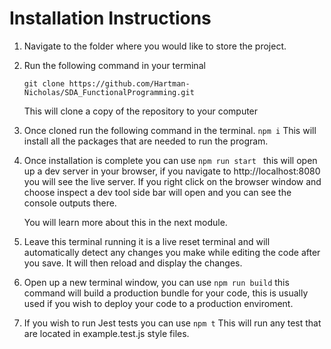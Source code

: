 # Installation Instructions

1.  Navigate to the folder where you would like to store the project.

2. Run the following command in your terminal 

   `git clone https://github.com/Hartman-Nicholas/SDA_FunctionalProgramming.git` 

   This will clone a copy of the repository to your computer

3. Once cloned run the following command in the terminal.
   `npm i`
   This will install all the packages that are needed to run the program.

4. Once installation is complete you can use 
   `npm run start `
   this will open up a dev server in your browser, if you navigate to http://localhost:8080 you will see the live server. If you right click on the browser window and choose inspect a dev tool side bar will open and you can see the console outputs there. 

   You will learn more about this in the next module.

5. Leave this terminal running it is a live reset terminal and will automatically detect any changes you make while editing the code after you save. It will then reload and display the changes.

6. Open up a new terminal window, you can use
   `npm run build`
   this command will build a production bundle for your code, this is usually used if you wish to deploy your code to a production enviroment.

7. If you wish to run Jest tests you can use 
   `npm t`
   This will run any test that are located in example.test.js style files.